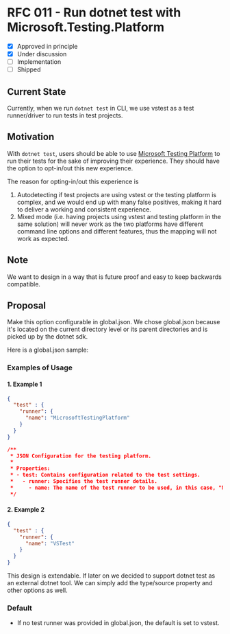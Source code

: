 # RFC 011 - Run dotnet test with Microsoft.Testing.Platform

- [x] Approved in principle
- [x] Under discussion
- [ ] Implementation
- [ ] Shipped

## Current State

Currently, when we run `dotnet test` in CLI, we use vstest as a test runner/driver to run tests in test projects.

## Motivation

With `dotnet test`, users should be able to use [Microsoft Testing Platform](https://learn.microsoft.com/en-us/dotnet/core/testing/unit-testing-platform-intro?tabs=dotnetcli#microsofttestingplatform-pillars) to run their tests for the sake of improving their experience. They should have the option to opt-in/out this new experience.

The reason for opting-in/out this experience is

1. Autodetecting if test projects are using vstest or the testing platform is complex, and we would end up with many false positives, making it hard to deliver a working and consistent experience.
2. Mixed mode (i.e. having projects using vstest and testing platform in the same solution) will never work as the two platforms have different command line options and different features, thus the mapping will not work as expected.

## Note

We want to design in a way that is future proof and easy to keep backwards compatible.

## Proposal

Make this option configurable in global.json. We chose global.json because it's located on the current directory level or its parent directories and is picked up by the dotnet sdk.

Here is a global.json sample:

### Examples of Usage

#### 1. Example 1

```json
{
  "test" : {	
    "runner": {
      "name": "MicrosoftTestingPlatform"
    }
  }
}

/**
 * JSON Configuration for the testing platform.
 *
 * Properties:
 * - test: Contains configuration related to the test settings.
 *   - runner: Specifies the test runner details.
 *     - name: The name of the test runner to be used, in this case, "MicrosoftTestingPlatform".
 */
```

#### 2. Example 2

```json
{
  "test" : {
    "runner": {
      "name": "VSTest"
    }
  }
}
```

This design is extendable. If later on we decided to support dotnet test as an external dotnet tool.
We can simply add the type/source property and other options as well.

### Default

- If no test runner was provided in global.json, the default is set to vstest.
